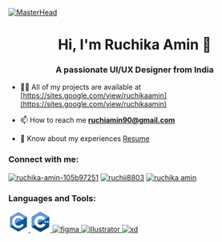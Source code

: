 
[![MasterHead](https://moqod.com/static/img/ux-ui-00-2x.png)](https://sites.google.com/view/ruchikaamin)
<h1 align="center">Hi, I'm Ruchika Amin 👀</h1>
<h3 align="center">A passionate UI/UX Designer from India</h3>

- 👨‍💻 All of my projects are available at [https://sites.google.com/view/ruchikaamin](https://sites.google.com/view/ruchikaamin)

- 📫 How to reach me **ruchiamin90@gmail.com**

- 📄 Know about my experiences [Resume](https://drive.google.com/file/d/1v-YzMoyvO1hYjlKy7IPSWsJGZfwP5bud/view?usp=sharing)

<h3 align="left">Connect with me:</h3>
<p align="left">
<a href="https://linkedin.com/in/ruchika-amin-105b97251" target="blank"><img align="center" src="https://raw.githubusercontent.com/rahuldkjain/github-profile-readme-generator/master/src/images/icons/Social/linked-in-alt.svg" alt="ruchika-amin-105b97251" height="30" width="40" /></a>
<a href="https://dribbble.com/ruchii8803" target="blank"><img align="center" src="https://raw.githubusercontent.com/rahuldkjain/github-profile-readme-generator/master/src/images/icons/Social/dribbble.svg" alt="ruchii8803" height="30" width="40" /></a>
<a href="[https://www.behance.net/ruchika amin](https://www.behance.net/ea796ed6)" target="blank"><img align="center" src="https://raw.githubusercontent.com/rahuldkjain/github-profile-readme-generator/master/src/images/icons/Social/behance.svg" alt="ruchika amin" height="30" width="40" /></a>
</p>

<h3 align="left">Languages and Tools:</h3>
<p align="left"> <a href="https://www.cprogramming.com/" target="_blank" rel="noreferrer"> <img src="https://raw.githubusercontent.com/devicons/devicon/master/icons/c/c-original.svg" alt="c" width="40" height="40"/> </a> <a href="https://www.w3schools.com/cpp/" target="_blank" rel="noreferrer"> <img src="https://raw.githubusercontent.com/devicons/devicon/master/icons/cplusplus/cplusplus-original.svg" alt="cplusplus" width="40" height="40"/> </a> <a href="https://www.figma.com/" target="_blank" rel="noreferrer"> <img src="https://www.vectorlogo.zone/logos/figma/figma-icon.svg" alt="figma" width="40" height="40"/> </a> <a href="https://www.adobe.com/in/products/illustrator.html" target="_blank" rel="noreferrer"> <img src="https://www.vectorlogo.zone/logos/adobe_illustrator/adobe_illustrator-icon.svg" alt="illustrator" width="40" height="40"/> </a> <a href="https://www.adobe.com/products/xd.html" target="_blank" rel="noreferrer"> <img src="https://cdn.worldvectorlogo.com/logos/adobe-xd.svg" alt="xd" width="40" height="40"/> </a> </p>
